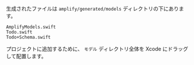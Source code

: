 生成されたファイルは `amplify/generated/models` ディレクトリの下にあります。
```
AmplifyModels.swift
Todo.swift
Todo+Schema.swift
```
プロジェクトに追加するために、 `モデル` ディレクトリ全体を Xcode にドラッグして配置します。
